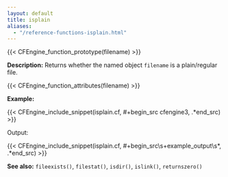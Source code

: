 ```yaml
---
layout: default
title: isplain
aliases:
  - "/reference-functions-isplain.html"
---
```


{{< CFEngine_function_prototype(filename) >}}

**Description:** Returns whether the named object `filename` is a
plain/regular file.

{{< CFEngine_function_attributes(filename) >}}

**Example:**

{{< CFEngine_include_snippet(isplain.cf, #\+begin_src cfengine3, .*end_src) >}}

Output:

{{< CFEngine_include_snippet(isplain.cf, #\+begin_src\s+example_output\s*, .*end_src) >}}

**See also:** `fileexists()`, `filestat()`, `isdir()`, `islink()`, `returnszero()`
